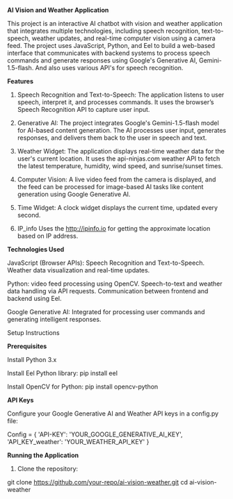 **AI Vision and Weather Application**

This project is an interactive AI chatbot with vision and weather application that integrates multiple technologies, including speech recognition, text-to-speech, weather updates, and real-time computer vision using a camera feed. The project uses JavaScript, Python, and Eel to build a web-based interface that communicates with backend systems to process speech commands and generate responses using Google's Generative AI, Gemini-1.5-flash. And also uses various API's for speech recognition.

**Features**

1. Speech Recognition and Text-to-Speech:
The application listens to user speech, interpret it, and processes commands.
It uses the browser’s Speech Recognition API to capture user input.

2. Generative AI:
 The project integrates Google's Gemini-1.5-flash model for AI-based content generation.
The AI processes user input, generates responses, and delivers them back to the user in speech and text.

3. Weather Widget:
 The application displays real-time weather data for the user's current location.
It uses the api-ninjas.com weather API to fetch the latest temperature, humidity, wind speed, and sunrise/sunset times.

4. Computer Vision:
 A live video feed from the camera is displayed, and the feed can be processed for image-based AI tasks like content generation using Google Generative AI.

5. Time Widget:
 A clock widget displays the current time, updated every second.

6. IP_info
 Uses the http://ipinfo.io for getting the approximate location based on IP address.

**Technologies Used**

JavaScript (Browser APIs):
Speech Recognition and Text-to-Speech.
Weather data visualization and real-time updates.

Python:
video feed processing using OpenCV.
Speech-to-text and weather data handling via API requests.
Communication between frontend and backend using Eel.

Google Generative AI:
Integrated for processing user commands and generating intelligent responses.

Setup Instructions

**Prerequisites**

Install Python 3.x

Install Eel Python library:
  pip install eel

Install OpenCV for Python:
  pip install opencv-python

**API Keys**

Configure your Google Generative AI and Weather API keys in a config.py file:

 Config = {
    'API-KEY': 'YOUR_GOOGLE_GENERATIVE_AI_KEY',
    'API_KEY_weather': 'YOUR_WEATHER_API_KEY'
}

**Running the Application**

1. Clone the repository:

 git clone https://github.com/your-repo/ai-vision-weather.git
cd ai-vision-weather
